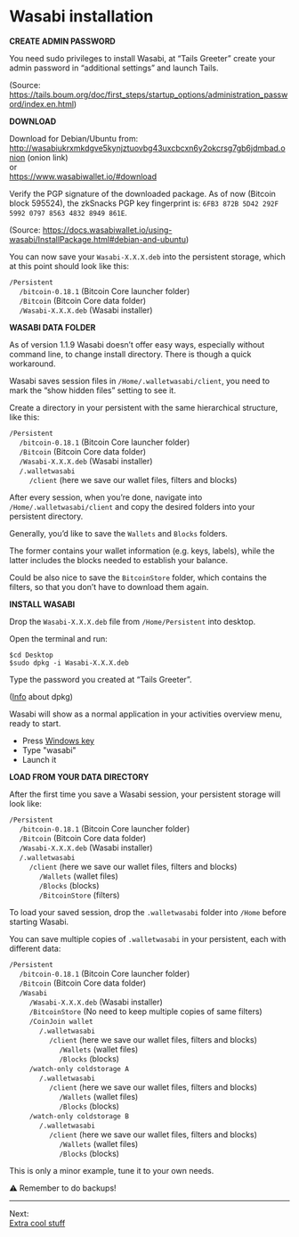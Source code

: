 # Wasabi installation

**CREATE ADMIN PASSWORD**

You need sudo privileges to install Wasabi, at “Tails Greeter” create your admin password in “additional settings” and launch Tails.

(Source: https://tails.boum.org/doc/first_steps/startup_options/administration_password/index.en.html)

**DOWNLOAD**

Download for Debian/Ubuntu from:  
http://wasabiukrxmkdgve5kynjztuovbg43uxcbcxn6y2okcrsg7gb6jdmbad.onion (onion link)  
or  
https://www.wasabiwallet.io/#download

Verify the PGP signature of the downloaded package. As of now (Bitcoin block 595524), the zkSnacks PGP key fingerprint is:   `6FB3 872B 5D42 292F 5992 0797 8563 4832 8949 861E`.

(Source: https://docs.wasabiwallet.io/using-wasabi/InstallPackage.html#debian-and-ubuntu)

You can now save your `Wasabi-X.X.X.deb` into the persistent storage, which at this point should look like this:

`/Persistent`  
&emsp; `/bitcoin-0.18.1` (Bitcoin Core launcher folder)  
&emsp; `/Bitcoin`  (Bitcoin Core data folder)  
&emsp; `/Wasabi-X.X.X.deb` (Wasabi installer)  

**WASABI DATA FOLDER**

As of version 1.1.9 Wasabi doesn’t offer easy ways, especially without command line, to change install directory. There is though a quick workaround.

Wasabi saves session files in `/Home/.walletwasabi/client`, you need to mark the “show hidden files” setting to see it.

Create a directory in your persistent with the same hierarchical structure, like this:

`/Persistent`  
&emsp; `/bitcoin-0.18.1` (Bitcoin Core launcher folder)  
&emsp; `/Bitcoin`  (Bitcoin Core data folder)  
&emsp; `/Wasabi-X.X.X.deb` (Wasabi installer)  
&emsp; `/.walletwasabi`  
&emsp; &emsp; `/client` (here we save our wallet files, filters and blocks)

After every session, when you’re done, navigate into `/Home/.walletwasabi/client` and copy the desired folders into your persistent directory.

Generally, you’d like to save the `Wallets` and `Blocks` folders.

The former contains your wallet information (e.g. keys, labels), while the latter includes the blocks needed to establish your balance.

Could be also nice to save the `BitcoinStore` folder, which contains the filters, so that you don’t have to download them again.

**INSTALL WASABI**

Drop the `Wasabi-X.X.X.deb` file from `/Home/Persistent` into desktop.

Open the terminal and run:

`$cd Desktop`  
`$sudo dpkg -i Wasabi-X.X.X.deb`

Type the password you created at “Tails Greeter”.

([Info](https://help.ubuntu.com/lts/serverguide/dpkg.html) about dpkg)

Wasabi will show as a normal application in your activities overview menu, ready to start.

* Press [Windows key](https://en.wikipedia.org/wiki/Windows_key)
* Type "wasabi"
* Launch it

**LOAD FROM YOUR DATA DIRECTORY**

After the first time you save a Wasabi session, your persistent storage will look like:

`/Persistent`  
&emsp; `/bitcoin-0.18.1` (Bitcoin Core launcher folder)  
&emsp; `/Bitcoin`  (Bitcoin Core data folder)  
&emsp; `/Wasabi-X.X.X.deb` (Wasabi installer)  
&emsp; `/.walletwasabi`  
&emsp; &emsp; `/client` (here we save our wallet files, filters and blocks)  
&emsp; &emsp; &emsp; `/Wallets` (wallet files)  
&emsp; &emsp; &emsp; `/Blocks` (blocks)     
&emsp; &emsp; &emsp; `/BitcoinStore` (filters)  

To load your saved session, drop the `.walletwasabi` folder into `/Home` before starting Wasabi.
 
You can save multiple copies of `.walletwasabi` in your persistent, each with different data:

`/Persistent`  
&emsp; `/bitcoin-0.18.1` (Bitcoin Core launcher folder)    
&emsp; `/Bitcoin`  (Bitcoin Core data folder)  
&emsp; `/Wasabi`   
&emsp; &emsp; `/Wasabi-X.X.X.deb` (Wasabi installer)  
&emsp; &emsp; `/BitcoinStore` (No need to keep multiple copies of same filters)  
&emsp; &emsp; `/CoinJoin wallet`   
&emsp; &emsp; &emsp; `/.walletwasabi`    
&emsp; &emsp; &emsp; &emsp; `/client` (here we save our wallet files, filters and blocks)   
&emsp; &emsp; &emsp; &emsp; &emsp; `/Wallets` (wallet files)   
&emsp; &emsp; &emsp; &emsp; &emsp; `/Blocks` (blocks)  
&emsp; &emsp; `/watch-only coldstorage A`   
&emsp; &emsp; &emsp; `/.walletwasabi`    
&emsp; &emsp; &emsp; &emsp; `/client` (here we save our wallet files, filters and blocks)   
&emsp; &emsp; &emsp; &emsp; &emsp; `/Wallets` (wallet files)   
&emsp; &emsp; &emsp; &emsp; &emsp; `/Blocks` (blocks)  
&emsp; &emsp; `/watch-only coldstorage B`   
&emsp; &emsp; &emsp; `/.walletwasabi`    
&emsp; &emsp; &emsp; &emsp; `/client` (here we save our wallet files, filters and blocks)   
&emsp; &emsp; &emsp; &emsp; &emsp; `/Wallets` (wallet files)   
&emsp; &emsp; &emsp; &emsp; &emsp; `/Blocks` (blocks)

This is only a minor example, tune it to your own needs.

:warning: Remember to do backups!

---
Next:  
[Extra cool stuff](Extra_cool_stuff.md)
